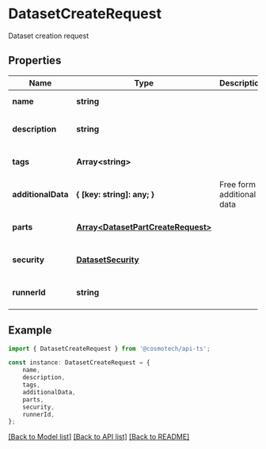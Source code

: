 # DatasetCreateRequest

Dataset creation request

## Properties

Name | Type | Description | Notes
------------ | ------------- | ------------- | -------------
**name** | **string** |  | [default to undefined]
**description** | **string** |  | [optional] [default to undefined]
**tags** | **Array&lt;string&gt;** |  | [optional] [default to undefined]
**additionalData** | **{ [key: string]: any; }** | Free form additional data | [optional] [default to undefined]
**parts** | [**Array&lt;DatasetPartCreateRequest&gt;**](DatasetPartCreateRequest.md) |  | [optional] [default to undefined]
**security** | [**DatasetSecurity**](DatasetSecurity.md) |  | [optional] [default to undefined]
**runnerId** | **string** |  | [optional] [default to undefined]

## Example

```typescript
import { DatasetCreateRequest } from '@cosmotech/api-ts';

const instance: DatasetCreateRequest = {
    name,
    description,
    tags,
    additionalData,
    parts,
    security,
    runnerId,
};
```

[[Back to Model list]](../README.md#documentation-for-models) [[Back to API list]](../README.md#documentation-for-api-endpoints) [[Back to README]](../README.md)
